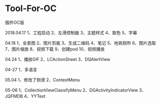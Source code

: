 # Tool-For-OC
插件OC版

2018.04.17
1、工程启动
2、左滑控制器
3、主题样式
4、取色
5、字幕

04.18
1、全景图
2、图片剪裁
3、生成二维码
4、笔记
5、地铁厕所
6、图片选取
7、图片缩放
8、视频下载
9、创建pod
10、视频播放

04.24
1、播放GIF
2、LCActionSheet
3、DQAlertView

04-27
1、多语言

05.04
1、修改了侧滑
2、ContextMenu

05-06
1、CollectionViewClassifyMenu
2、DGActivityIndicatorView
3、JQFMDB
4、YYText
